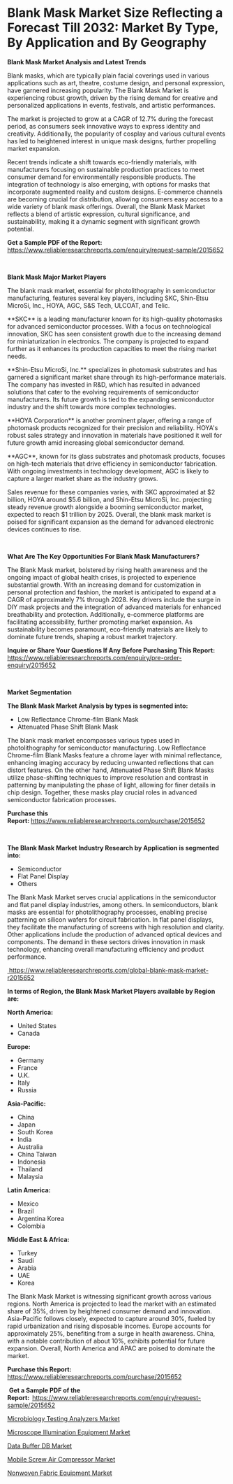 <p><h1>Blank Mask Market Size Reflecting a Forecast Till 2032: Market By Type, By Application and By Geography</h1></p><p><strong>Blank Mask Market Analysis and Latest Trends</strong></p>
<p><p>Blank masks, which are typically plain facial coverings used in various applications such as art, theatre, costume design, and personal expression, have garnered increasing popularity. The Blank Mask Market is experiencing robust growth, driven by the rising demand for creative and personalized applications in events, festivals, and artistic performances. </p><p>The market is projected to grow at a CAGR of 12.7% during the forecast period, as consumers seek innovative ways to express identity and creativity. Additionally, the popularity of cosplay and various cultural events has led to heightened interest in unique mask designs, further propelling market expansion. </p><p>Recent trends indicate a shift towards eco-friendly materials, with manufacturers focusing on sustainable production practices to meet consumer demand for environmentally responsible products. The integration of technology is also emerging, with options for masks that incorporate augmented reality and custom designs. E-commerce channels are becoming crucial for distribution, allowing consumers easy access to a wide variety of blank mask offerings. Overall, the Blank Mask Market reflects a blend of artistic expression, cultural significance, and sustainability, making it a dynamic segment with significant growth potential.</p></p>
<p><strong>Get a Sample PDF of the Report:&nbsp;</strong> <a href="https://www.reliableresearchreports.com/enquiry/request-sample/2015652?utm_campaign=3446&utm_medium=2&utm_source=Github&utm_content=ia&utm_term=29032025&utm_id=blank-mask">https://www.reliableresearchreports.com/enquiry/request-sample/2015652</a></p>
<p>&nbsp;</p>
<p><strong>Blank Mask Major Market Players</strong></p>
<p><p>The blank mask market, essential for photolithography in semiconductor manufacturing, features several key players, including SKC, Shin-Etsu MicroSi, Inc., HOYA, AGC, S&S Tech, ULCOAT, and Telic. </p><p>**SKC** is a leading manufacturer known for its high-quality photomasks for advanced semiconductor processes. With a focus on technological innovation, SKC has seen consistent growth due to the increasing demand for miniaturization in electronics. The company is projected to expand further as it enhances its production capacities to meet the rising market needs.</p><p>**Shin-Etsu MicroSi, Inc.** specializes in photomask substrates and has garnered a significant market share through its high-performance materials. The company has invested in R&D, which has resulted in advanced solutions that cater to the evolving requirements of semiconductor manufacturers. Its future growth is tied to the expanding semiconductor industry and the shift towards more complex technologies.</p><p>**HOYA Corporation** is another prominent player, offering a range of photomask products recognized for their precision and reliability. HOYA's robust sales strategy and innovation in materials have positioned it well for future growth amid increasing global semiconductor demand.</p><p>**AGC**, known for its glass substrates and photomask products, focuses on high-tech materials that drive efficiency in semiconductor fabrication. With ongoing investments in technology development, AGC is likely to capture a larger market share as the industry grows.</p><p>Sales revenue for these companies varies, with SKC approximated at $2 billion, HOYA around $5.6 billion, and Shin-Etsu MicroSi, Inc. projecting steady revenue growth alongside a booming semiconductor market, expected to reach $1 trillion by 2025. Overall, the blank mask market is poised for significant expansion as the demand for advanced electronic devices continues to rise.</p></p>
<p>&nbsp;</p>
<p><strong>What Are The Key Opportunities For Blank Mask Manufacturers?</strong></p>
<p><p>The Blank Mask market, bolstered by rising health awareness and the ongoing impact of global health crises, is projected to experience substantial growth. With an increasing demand for customization in personal protection and fashion, the market is anticipated to expand at a CAGR of approximately 7% through 2028. Key drivers include the surge in DIY mask projects and the integration of advanced materials for enhanced breathability and protection. Additionally, e-commerce platforms are facilitating accessibility, further promoting market expansion. As sustainability becomes paramount, eco-friendly materials are likely to dominate future trends, shaping a robust market trajectory.</p></p>
<p><strong>Inquire or Share Your Questions If Any Before Purchasing This Report:</strong> <a href="https://www.reliableresearchreports.com/enquiry/pre-order-enquiry/2015652?utm_campaign=3446&utm_medium=2&utm_source=Github&utm_content=ia&utm_term=29032025&utm_id=blank-mask">https://www.reliableresearchreports.com/enquiry/pre-order-enquiry/2015652</a></p>
<p>&nbsp;</p>
<p><strong>Market Segmentation</strong></p>
<p><strong>The Blank Mask Market Analysis by types is segmented into:</strong></p>
<p><ul><li>Low Reflectance Chrome-film Blank Mask</li><li>Attenuated Phase Shift Blank Mask</li></ul></p>
<p><p>The blank mask market encompasses various types used in photolithography for semiconductor manufacturing. Low Reflectance Chrome-film Blank Masks feature a chrome layer with minimal reflectance, enhancing imaging accuracy by reducing unwanted reflections that can distort features. On the other hand, Attenuated Phase Shift Blank Masks utilize phase-shifting techniques to improve resolution and contrast in patterning by manipulating the phase of light, allowing for finer details in chip design. Together, these masks play crucial roles in advanced semiconductor fabrication processes.</p></p>
<p><strong>Purchase this Report:&nbsp;</strong><a href="https://www.reliableresearchreports.com/purchase/2015652?utm_campaign=3446&utm_medium=2&utm_source=Github&utm_content=ia&utm_term=29032025&utm_id=blank-mask">https://www.reliableresearchreports.com/purchase/2015652</a></p>
<p>&nbsp;</p>
<p><strong>The Blank Mask Market Industry Research by Application is segmented into:</strong></p>
<p><ul><li>Semiconductor</li><li>Flat Panel Display</li><li>Others</li></ul></p>
<p><p>The Blank Mask Market serves crucial applications in the semiconductor and flat panel display industries, among others. In semiconductors, blank masks are essential for photolithography processes, enabling precise patterning on silicon wafers for circuit fabrication. In flat panel displays, they facilitate the manufacturing of screens with high resolution and clarity. Other applications include the production of advanced optical devices and components. The demand in these sectors drives innovation in mask technology, enhancing overall manufacturing efficiency and product performance.</p></p>
<p><a href="https://www.reliableresearchreports.com/global-blank-mask-market-r2015652?utm_campaign=3446&utm_medium=2&utm_source=Github&utm_content=ia&utm_term=29032025&utm_id=blank-mask">&nbsp;https://www.reliableresearchreports.com/global-blank-mask-market-r2015652</a></p>
<p><strong>In terms of Region, the Blank Mask Market Players available by Region are:</strong></p>
<p>
    <p> <strong> North America: </strong>
        <ul>
            <li>United States</li>
            <li>Canada</li>
        </ul>
        </p> 
    <p> <strong> Europe: </strong>
        <ul>
            <li>Germany</li>
            <li>France</li>
            <li>U.K.</li>
            <li>Italy</li>
            <li>Russia</li>
        </ul>
        </p> 
    <p> <strong> Asia-Pacific: </strong>
        <ul>
            <li>China</li>
            <li>Japan</li>
            <li>South Korea</li>
            <li>India</li>
            <li>Australia</li>
            <li>China Taiwan</li>
            <li>Indonesia</li>
            <li>Thailand</li>
            <li>Malaysia</li>
        </ul>
        </p> 
    <p> <strong> Latin America: </strong>
        <ul>
            <li>Mexico</li>
            <li>Brazil</li>
            <li>Argentina Korea</li>
            <li>Colombia</li>
        </ul>
        </p> 
    <p> <strong> Middle East & Africa: </strong>
        <ul>
            <li>Turkey</li>
            <li>Saudi</li>
            <li>Arabia</li>
            <li>UAE</li>
            <li>Korea</li>
        </ul>
    </p>
    </p>
<p><p>The Blank Mask Market is witnessing significant growth across various regions. North America is projected to lead the market with an estimated share of 35%, driven by heightened consumer demand and innovation. Asia-Pacific follows closely, expected to capture around 30%, fueled by rapid urbanization and rising disposable incomes. Europe accounts for approximately 25%, benefiting from a surge in health awareness. China, with a notable contribution of about 10%, exhibits potential for future expansion. Overall, North America and APAC are poised to dominate the market.</p></p>
<p><strong>Purchase this Report: </strong><a href="https://www.reliableresearchreports.com/purchase/2015652?utm_campaign=3446&utm_medium=2&utm_source=Github&utm_content=ia&utm_term=29032025&utm_id=blank-mask">https://www.reliableresearchreports.com/purchase/2015652</a></p>
<p>&nbsp;<strong>Get a Sample PDF of the Report:&nbsp;&nbsp;</strong><a href="https://www.reliableresearchreports.com/enquiry/request-sample/2015652?utm_campaign=3446&utm_medium=2&utm_source=Github&utm_content=ia&utm_term=29032025&utm_id=blank-mask">https://www.reliableresearchreports.com/enquiry/request-sample/2015652</a></p>
<p><strong></strong></p>
<p><p><a href="https://www.linkedin.com/pulse/microbiology-testing-analyzers-market-research-report-detail-x5ycf?utm_campaign=3446&utm_medium=2&utm_source=Github&utm_content=ia&utm_term=29032025&utm_id=blank-mask">Microbiology Testing Analyzers Market</a></p><p><a href="https://www.linkedin.com/pulse/current-evaluation-future-growth-potential-microscope-k3dmf?utm_campaign=3446&utm_medium=2&utm_source=Github&utm_content=ia&utm_term=29032025&utm_id=blank-mask">Microscope Illumination Equipment Market</a></p><p><a href="https://github.com/popoialraih3/Market-Research-Report-List-1/blob/main/data-buffer-db-market.md?utm_campaign=3446&utm_medium=2&utm_source=Github&utm_content=ia&utm_term=29032025&utm_id=blank-mask">Data Buffer DB Market</a></p><p><a href="https://www.linkedin.com/pulse/mobile-screw-air-compressor-market-analysis-latest-marketing-vrxlf?utm_campaign=3446&utm_medium=2&utm_source=Github&utm_content=ia&utm_term=29032025&utm_id=blank-mask">Mobile Screw Air Compressor Market</a></p><p><a href="https://www.linkedin.com/pulse/nonwoven-fabric-equipment-market-projected-significant-growth-pvk9e?utm_campaign=3446&utm_medium=2&utm_source=Github&utm_content=ia&utm_term=29032025&utm_id=blank-mask">Nonwoven Fabric Equipment Market</a></p></p>